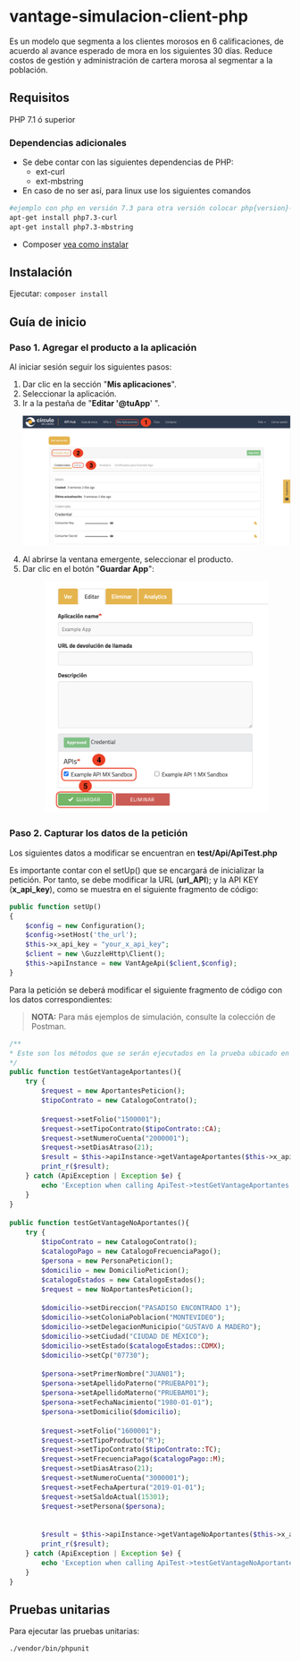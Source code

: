 # vantage-simulacion-client-php

Es un modelo que segmenta a los clientes morosos en 6 calificaciones, de acuerdo al avance esperado de mora en los siguientes 30 días. Reduce costos de gestión y administración de cartera morosa al segmentar a la población.

## Requisitos

PHP 7.1 ó superior

### Dependencias adicionales

- Se debe contar con las siguientes dependencias de PHP:
  - ext-curl
  - ext-mbstring
- En caso de no ser así, para linux use los siguientes comandos

```sh
#ejemplo con php en versión 7.3 para otra versión colocar php{version}-curl
apt-get install php7.3-curl
apt-get install php7.3-mbstring
```

- Composer [vea como instalar][1]

## Instalación

Ejecutar: `composer install`

## Guía de inicio

### Paso 1. Agregar el producto a la aplicación

Al iniciar sesión seguir los siguientes pasos:

1.  Dar clic en la sección "**Mis aplicaciones**".
2.  Seleccionar la aplicación.
3.  Ir a la pestaña de "**Editar '@tuApp**' ".
    <p align="center">
      <img src="https://github.com/APIHub-CdC/imagenes-cdc/blob/master/edit_applications.jpg" width="900">
    </p>
4.  Al abrirse la ventana emergente, seleccionar el producto.
5.  Dar clic en el botón "**Guardar App**":
    <p align="center">
      <img src="https://github.com/APIHub-CdC/imagenes-cdc/blob/master/selected_product.jpg" width="400">
    </p>

### Paso 2. Capturar los datos de la petición

Los siguientes datos a modificar se encuentran en **test/Api/ApiTest.php**

Es importante contar con el setUp() que se encargará de inicializar la petición. Por tanto, se debe modificar la URL (**url_API**); y la API KEY (**x_api_key**), como se muestra en el siguiente fragmento de código:

```php
public function setUp()
{
    $config = new Configuration();
    $config->setHost('the_url');
    $this->x_api_key = "your_x_api_key";
    $client = new \GuzzleHttp\Client();
    $this->apiInstance = new VantAgeApi($client,$config);
} 
```

Para la petición se deberá modificar el siguiente fragmento de código con los datos correspondientes:

> **NOTA:** Para más ejemplos de simulación, consulte la colección de Postman.

```php
/**
* Este son los métodos que se serán ejecutados en la prueba ubicado en path/to/repository/test/Api/ApiTest.php
*/
public function testGetVantageAportantes(){
    try {
        $request = new AportantesPeticion();
        $tipoContrato = new CatalogoContrato();

        $request->setFolio("1500001");
        $request->setTipoContrato($tipoContrato::CA);
        $request->setNumeroCuenta("2000001");
        $request->setDiasAtraso(21);
        $result = $this->apiInstance->getVantageAportantes($this->x_api_key, $request);
        print_r($result);
    } catch (ApiException | Exception $e) {
        echo 'Exception when calling ApiTest->testGetVantageAportantes: ', $e->getMessage(), PHP_EOL;
    }
}

public function testGetVantageNoAportantes(){
    try {
        $tipoContrato = new CatalogoContrato();
        $catalogoPago = new CatalogoFrecuenciaPago();
        $persona = new PersonaPeticion();
        $domicilio = new DomicilioPeticion();
        $catalogoEstados = new CatalogoEstados();
        $request = new NoAportantesPeticion();
        
        $domicilio->setDireccion("PASADISO ENCONTRADO 1");
        $domicilio->setColoniaPoblacion("MONTEVIDEO");
        $domicilio->setDelegacionMunicipio("GUSTAVO A MADERO");
        $domicilio->setCiudad("CIUDAD DE MÉXICO");
        $domicilio->setEstado($catalogoEstados::CDMX);
        $domicilio->setCp("07730");

        $persona->setPrimerNombre("JUAN01");
        $persona->setApellidoPaterno("PRUEBAP01");
        $persona->setApellidoMaterno("PRUEBAM01");
        $persona->setFechaNacimiento("1980-01-01");
        $persona->setDomicilio($domicilio);

        $request->setFolio("1600001");
        $request->setTipoProducto("R");
        $request->setTipoContrato($tipoContrato::TC);
        $request->setFrecuenciaPago($catalogoPago::M);
        $request->setDiasAtraso(21);
        $request->setNumeroCuenta("3000001");
        $request->setFechaApertura("2019-01-01");
        $request->setSaldoActual(15301);
        $request->setPersona($persona);


        $result = $this->apiInstance->getVantageNoAportantes($this->x_api_key, $request);
        print_r($result);
    } catch (ApiException | Exception $e) {
        echo 'Exception when calling ApiTest->testGetVantageNoAportantes: ', $e->getMessage(), PHP_EOL;
    }
}
```

## Pruebas unitarias

Para ejecutar las pruebas unitarias:

```sh
./vendor/bin/phpunit
```

[1]: https://getcomposer.org/doc/00-intro.md#installation-linux-unix-macos
